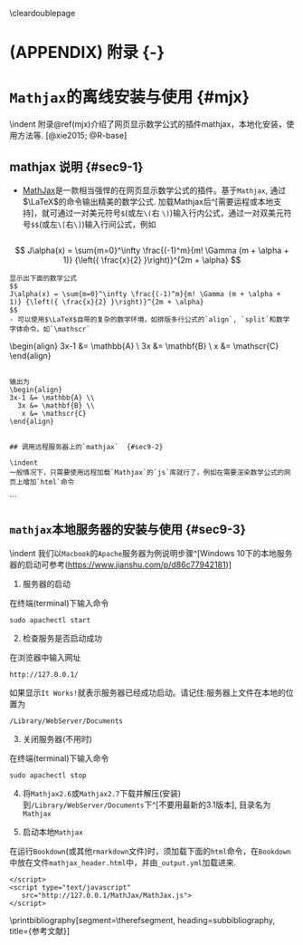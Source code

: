 \cleardoublepage 

# (APPENDIX) 附录 {-}

# `Mathjax`的离线安装与使用 {#mjx}

\indent
附录\@ref(mjx)介绍了网页显示数学公式的插件mathjax，本地化安装，使用方法等. [@xie2015; @R-base]

## mathjax 说明  {#sec9-1}

- [MathJax](https://www.mathjax.org/)是一款相当强悍的在网页显示数学公式的插件。基于`Mathjax`, 通过$\LaTeX$的命令输出精美的数学公式. 加载Mathjax后^[需要运程或本地支持]，就可通过一对美元符号`$`(或左`\(`右 `\)`)输入行内公式，通过一对双美元符号`$$`(或左`\[`右`\]`)输入行间公式，例如

  ```
$$
J\alpha(x) = \sum{m=0}^\infty \frac{(-1)^m}{m! \Gamma (m + \alpha + 1)} {\left({ \frac{x}{2} }\right)}^{2m + \alpha}
$$
  ```
显示出下面的数学公式
$$
J\alpha(x) = \sum{m=0}^\infty \frac{(-1)^m}{m! \Gamma (m + \alpha + 1)} {\left({ \frac{x}{2} }\right)}^{2m + \alpha}
$$
- 可以使用$\LaTeX$自带的复杂的数学环境，如排版多行公式的`align`, `split`和数学字体命令，如`\mathscr`

```
\begin{align}
3x-1 &= \mathbb{A} \\
  3x &= \mathbf{B} \\
   x &= \mathscr{C}
\end{align}
```

输出为
\begin{align}
3x-1 &= \mathbb{A} \\
  3x &= \mathbf{B} \\
   x &= \mathscr{C}
\end{align}


## 调用远程服务器上的`mathjax`  {#sec9-2}

\indent
一般情况下，只需要使用远程加载`Mathjax`的`js`库就行了，例如在需要渲染数学公式的网页上增加`html`命令

```
</script>
<script type="text/javascript" async
  src="https://cdn.mathjax.org/mathjax/latest/MathJax.js?config=TeX-MML-AM_CHTML">
</script>
```

## `mathjax`本地服务器的安装与使用 {#sec9-3} 


\indent
我们以`Macbook`的`Apache`服务器为例说明步骤^[Windows 10下的本地服务器的启动可参考(https://www.jianshu.com/p/d86c77942181)]

1. 服务器的启动

在终端(terminal)下输入命令
```
sudo apachectl start
```

2. 检查服务是否启动成功

在浏览器中输入网址
```
http://127.0.0.1/ 
```
如果显示`It Works!`就表示服务器已经成功启动。请记住:服务器上文件在本地的位置为

```
/Library/WebServer/Documents
```

3. 关闭服务器(不用时)

在终端(terminal)下输入命令
```
sudo apachectl stop
```

4. 将`Mathjax2.6`或`Mathjax2.7`下载并解压(安装)到`/Library/WebServer/Documents`下^[不要用最新的3.1版本], 目录名为`Mathjax`

5. 启动本地`Mathjax`

在运行`Bookdown`(或其他`rmarkdown`文件)时，须加载下面的`html`命令，在`Bookdown`中放在文件`mathjax_header.html`中，并由`_output.yml`加载进来. 

```
</script>
<script type="text/javascript"
   src="http://127.0.0.1/MathJax/MathJax.js">
</script>
```


\printbibliography[segment=\therefsegment, heading=subbibliography, title={参考文献}]
